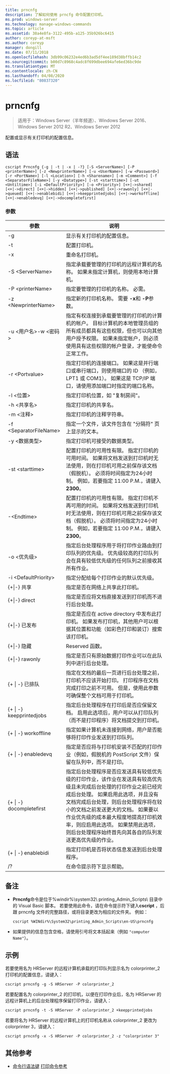```yaml
---
title: prncnfg
description: 了解如何使用 prncfg 命令配置打印机。
ms.prod: windows-server
ms.technology: manage-windows-commands
ms.topic: article
ms.assetid: 38a4e8fa-3122-495b-a125-35b926bc6415
author: coreyp-at-msft
ms.author: coreyp
manager: dongill
ms.date: 07/11/2018
ms.openlocfilehash: 3db99c06232e4ed6b3ad5df4ee189d38bffb14c2
ms.sourcegitcommit: b00d7c8968c4adc8f699dbee694afe6ed36bc9de
ms.translationtype: MT
ms.contentlocale: zh-CN
ms.lasthandoff: 04/08/2020
ms.locfileid: "80837320"
---
```

# <a name="prncnfg"></a>prncnfg

>适用于：Windows Server（半年频道）、Windows Server 2016、Windows Server 2012 R2、Windows Server 2012

配置或显示有关打印机的配置信息。

## <a name="syntax"></a>语法
```
cscript Prncnfg {-g | -t | -x | -?} [-S <ServerName>] [-P <printerName>] [-z <NewprinterName>] [-u <UserName>] [-w <Password>] [-r <PortName>] [-l <Location>] [-h <Sharename>] [-m <Comment>] [-f <SeparatorFileName>] [-y <Datatype>] [-st <starttime>] [-ut <Untiltime>] [-i <DefaultPriority>] [-o <Priority>] [<+|->shared] [<+|->direct] [<+|->hidden] [<+|->published] [<+|->rawonly] [<+|->queued] [<+|->enablebidi] [<+|->keepprintedjobs] [<+|->workoffline] [<+|->enabledevq] [<+|->docompletefirst]
```

### <a name="parameters"></a>参数
|参数|说明|
|-------|--------|
|-g|显示有关打印机的配置信息。|
|-t|配置打印机。|
|-x|重命名打印机。|
|-S \<ServerName\>|指定承载要管理的打印机的远程计算机的名称。 如果未指定计算机，则使用本地计算机。|
|-P \<printerName\>|指定要管理的打印机的名称。 必需。|
|-z \<NewprinterName\>|指定新的打印机名称。 需要 **-x**和 **-P**参数。|
|-u \<用户名\>-w \<密码\>|指定有权连接到承载要管理的打印机的计算机的帐户。 目标计算机的本地管理员组的所有成员都具有这些权限，但也可以向其他用户授予权限。 如果未指定帐户，则必须使用具有这些权限的帐户登录，才能使命令正常工作。|
|-r \<Portvalue\>|指定打印机的连接端口。 如果这是并行端口或串行端口，则使用端口的 ID （例如，LPT1 或 COM1）。 如果这是 TCP/IP 端口，请使用添加端口时指定的端口名称。|
|-l \<位置\>|指定打印机位置，如 "复制房间"。|
|-h \<共享名\>|指定打印机的共享名。|
|-m \<注释\>|指定打印机的注释字符串。|
|-f \<SeparatorFileName\>|指定一个文件，该文件包含在 "分隔符" 页上显示的文本。|
|-y \<数据类型\>|指定打印机可接受的数据类型。|
|-st \<starttime\>|配置打印机的可用性有限。 指定打印机的可用时间。 如果将文档发送到打印机时无法使用，则在打印机可用之前保存该文档（假脱机）。 必须将时间指定为24小时制。 例如，若要指定 11:00 P.M.，请键入**2300**。|
|-\<Endtime\>|配置打印机的可用性有限。 指定打印机不再可用的时间。 如果将文档发送到打印机时无法使用，则在打印机可用之前保存该文档（假脱机）。 必须将时间指定为24小时制。 例如，若要指定 11:00 P.M.，请键入**2300**。|
|-o \<优先级\>|指定后台处理程序用于将打印作业路由到打印队列的优先级。 优先级较高的打印队列会在具有较低优先级的任何队列之前接收其所有作业。|
|-i \<DefaultPriority\>|指定分配给每个打印作业的默认优先级。|
|{+&#124;-} 共享|指定是否在网络上共享此打印机。|
|{+&#124;-} direct|指定是否应将文档直接发送到打印机而不进行后台处理。|
|{+&#124;-} 已发布|指定是否应在 active directory 中发布此打印机。 如果发布打印机，其他用户可以根据其位置和功能（如彩色打印和装订）搜索该打印机。|
|{+&#124;-} 隐藏|Reserved 函数。|
|{+&#124;-} rawonly|指定是否只有原始数据打印作业可以在此队列中进行后台处理。|
|{+ &#124; -} 已排队|指定在文档的最后一页进行后台处理之前，打印机不应该开始打印。 打印程序在文档完成打印之前不可用。 但是，使用此参数可确保整个文档可用于打印机。|
|{+ &#124; -} keepprintedjobs|指定后台处理程序在打印后是否应保留文档。 启用此选项后，用户可以从打印队列（而不是打印程序）将文档提交到打印机。|
|{+ &#124; -} workoffline|指定如果计算机未连接到网络，用户是否能够将打印作业发送到打印队列。|
|{+ &#124; -} enabledevq|指定是否应将与打印机安装不匹配的打印作业（例如，假脱机的 PostScript 文件）保留在队列中，而不是打印。|
|{+ &#124; -} docompletefirst|指定后台处理程序是否应发送具有较低优先级的打印作业，该作业在发送具有较高优先级且未完成后台处理的打印作业之前已经完成后台处理。 如果启用此选项，并且没有文档完成后台处理，则后台处理程序将在较小的文档之前发送更大的文档。 如果要以作业优先级的成本最大程度地提高打印机效率，则应启用此选项。 如果禁用此选项，则后台处理程序始终首先向其各自的队列发送更高优先级的作业。|
|{+ &#124; -} enablebidi|指定打印机是否将状态信息发送到后台处理程序。|
|/?|在命令提示符下显示帮助。|

## <a name="remarks"></a>备注
-   **Prncnfg**命令是位于%windir%\system32\ printing_Admin_Scripts\\<language> 目录中的 Visual Basic 脚本。 若要使用此命令，请在命令提示符下键入**cscript** ，后跟 prncnfg 文件的完整路径，或将目录更改为相应的文件夹。 例如：
    ```
    cscript %WINdir%\System32\printing_Admin_Scripts\en-US\prncnfg
    ```
-   如果提供的信息包含空格，请使用引号将文本括起来（例如 `"computer Name"`）。

## <a name="examples"></a><a name="BKMK_examples"></a>示例
若要使用名为 HRServer 的远程计算机承载的打印队列显示名为 colorprinter_2 打印机的配置信息，请键入：
```
cscript prncnfg -g -S HRServer -P colorprinter_2 
```

若要配置名为 colorprinter_2 的打印机，以便在打印作业后，名为 HRServer 的远程计算机上的后台处理程序保留打印作业，请键入：
```
cscript prncnfg -t -S HRServer -P colorprinter_2 +keepprintedjobs 
```

若要将名为 HRServer 的远程计算机上的打印机名称从 colorprinter_2 更改为 colorprinter 3，请键入：
```
cscript prncnfg -x -S HRServer -P colorprinter_2 -z "colorprinter 3" 
```

## <a name="additional-references"></a>其他参考
- [命令行语法键](command-line-syntax-key.md)
[打印命令参考](print-command-reference.md)
